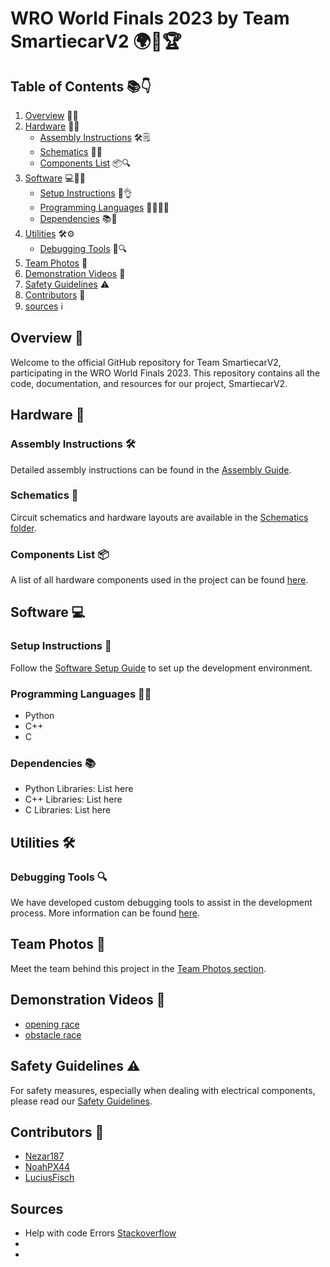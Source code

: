 # WRO World Finals 2023 by Team SmartiecarV2 🌍🤖🏆

## Table of Contents 📚👇

1. [Overview](#overview) 🌟✨
2. [Hardware](#hardware) 🔩🔧
    - [Assembly Instructions](#assembly-instructions) 🛠🗒
    - [Schematics](#schematics) 📐👀
    - [Components List](#components-list) 📦🔍
3. [Software](#software) 💻👨‍💻
    - [Setup Instructions](#setup-instructions) 🚀👌
    - [Programming Languages](#programming-languages) 👩‍💻👨‍💻
    - [Dependencies](#dependencies) 📚🔗
4. [Utilities](#utilities) 🛠⚙️
    - [Debugging Tools](#debugging-tools) 🐞🔍 
5. [Team Photos](#team-photos) 📸
6. [Demonstration Videos](#demonstration-videos) 🎥
7. [Safety Guidelines](#safety-guidelines) ⚠️
8. [Contributors](#contributors) 👥
9. [sources](#sources) ℹ
<a name="overview"></a>
## Overview 🌟

Welcome to the official GitHub repository for Team SmartiecarV2, participating in the WRO World Finals 2023. This repository contains all the code, documentation, and resources for our project, SmartiecarV2.


<a name="hardware"></a>


## Hardware 🔩


<a name="assemly-instructions"></a>


### Assembly Instructions 🛠

Detailed assembly instructions can be found in the [Assembly Guide](./hardware/Readme.md).


<a name="schematics"></a>


### Schematics 📐

Circuit schematics and hardware layouts are available in the [Schematics folder](./hardware/schemes).


<a name="components-list"></a>


### Components List 📦

A list of all hardware components used in the project can be found [here](./hardware/Readme.md).


<a name="software"></a>


## Software 💻


<a name="swtup-inatructiona"></a>


### Setup Instructions 🚀

Follow the [Software Setup Guide](./software/Readme.md) to set up the development environment.


<a name="programming-languages"></a>


### Programming Languages 👩‍💻

- Python
- C++
- C


<a name="dependencies"></a>


### Dependencies 📚

- Python Libraries: List here
- C++ Libraries: List here
- C Libraries: List here


<a name="utilities"></a>


## Utilities 🛠


<a name="debugging-tools"></a>


### Debugging Tools 🔍

We have developed custom debugging tools to assist in the development process. More information can be found [here](./utilities/DebuggingTools.md).


<a name="team-photos"></a>


## Team Photos 📸

Meet the team behind this project in the [Team Photos section](./Teamphotos).


<a name="demonstration-videos"></a>


## Demonstration Videos 🎥

- [opening race](./videos/demo1.mp4)
- [obstacle race](./videos/demo2.mp4)


<a name="safety-guidelines"></a>


## Safety Guidelines ⚠️

For safety measures, especially when dealing with electrical components, please read our [Safety Guidelines](./SafetyGuidelines.md).


<a name="contributors"></a>


## Contributors 👥

- [Nezar187](https://github.com/Nezar187)
- [NoahPX44](https://github.com/NoahPX44)
- [LuciusFisch](https://github.com/LuciusFisch)


<a name="sources"></a>


## Sources
- Help with code Errors [Stackoverflow](https://stackoverflow.com/)
- 
-
